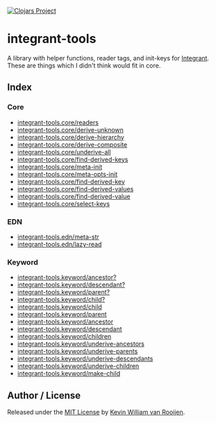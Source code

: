 [![Clojars Project](https://img.shields.io/clojars/v/kwrooijen/integrant-tools.svg)](https://clojars.org/kwrooijen/integrant-tools)

# integrant-tools

A library with helper functions, reader tags, and init-keys for
[Integrant](https://github.com/weavejester/integrant). These are things which I
didn't think would fit in core.

## Index

### Core

+ [integrant-tools.core/readers](https://cljdoc.org/d/kwrooijen/integrant-tools/0.3.4/api/integrant-tools.core#readers)
+ [integrant-tools.core/derive-unknown](https://cljdoc.org/d/kwrooijen/integrant-tools/0.3.4/api/integrant-tools.core#derive-unknown)
+ [integrant-tools.core/derive-hierarchy](https://cljdoc.org/d/kwrooijen/integrant-tools/0.3.4/api/integrant-tools.core#derive-hierarchy)
+ [integrant-tools.core/derive-composite](https://cljdoc.org/d/kwrooijen/integrant-tools/0.3.4/api/integrant-tools.core#derive-composite)
+ [integrant-tools.core/underive-all](https://cljdoc.org/d/kwrooijen/integrant-tools/0.3.4/api/integrant-tools.core#underive-all)
+ [integrant-tools.core/find-derived-keys](https://cljdoc.org/d/kwrooijen/integrant-tools/0.3.4/api/integrant-tools.core#find-derived-keys)
+ [integrant-tools.core/meta-init](https://cljdoc.org/d/kwrooijen/integrant-tools/0.3.4/api/integrant-tools.core#meta-init)
+ [integrant-tools.core/meta-opts-init](https://cljdoc.org/d/kwrooijen/integrant-tools/0.3.4/api/integrant-tools.core#meta-opts-init)
+ [integrant-tools.core/find-derived-key](https://cljdoc.org/d/kwrooijen/integrant-tools/0.3.4/api/integrant-tools.core#find-derived-key)
+ [integrant-tools.core/find-derived-values](https://cljdoc.org/d/kwrooijen/integrant-tools/0.3.4/api/integrant-tools.core#find-derived-values)
+ [integrant-tools.core/find-derived-value](https://cljdoc.org/d/kwrooijen/integrant-tools/0.3.4/api/integrant-tools.core#find-derived-value)
+ [integrant-tools.core/select-keys](https://cljdoc.org/d/kwrooijen/integrant-tools/0.3.4/api/integrant-tools.core#select-keys)

### EDN

+ [integrant-tools.edn/meta-str](https://cljdoc.org/d/kwrooijen/integrant-tools/0.3.4/api/integrant-tools.edn#meta-str)
+ [integrant-tools.edn/lazy-read](https://cljdoc.org/d/kwrooijen/integrant-tools/0.3.4/api/integrant-tools.edn#lazy-read)

### Keyword

* [integrant-tools.keyword/ancestor?](https://cljdoc.org/d/kwrooijen/integrant-tools/0.3.4/api/integrant-tools.keyword#ancestor?)
* [integrant-tools.keyword/descendant?](https://cljdoc.org/d/kwrooijen/integrant-tools/0.3.4/api/integrant-tools.keyword#descendant?)
* [integrant-tools.keyword/parent?](https://cljdoc.org/d/kwrooijen/integrant-tools/0.3.4/api/integrant-tools.keyword#parent?)
* [integrant-tools.keyword/child?](https://cljdoc.org/d/kwrooijen/integrant-tools/0.3.4/api/integrant-tools.keyword#child?)
* [integrant-tools.keyword/child](https://cljdoc.org/d/kwrooijen/integrant-tools/0.3.4/api/integrant-tools.keyword#child)
* [integrant-tools.keyword/parent](https://cljdoc.org/d/kwrooijen/integrant-tools/0.3.4/api/integrant-tools.keyword#parent)
* [integrant-tools.keyword/ancestor](https://cljdoc.org/d/kwrooijen/integrant-tools/0.3.4/api/integrant-tools.keyword#ancestor)
* [integrant-tools.keyword/descendant](https://cljdoc.org/d/kwrooijen/integrant-tools/0.3.4/api/integrant-tools.keyword#descendant)
* [integrant-tools.keyword/children](https://cljdoc.org/d/kwrooijen/integrant-tools/0.3.4/api/integrant-tools.keyword#children)
* [integrant-tools.keyword/underive-ancestors](https://cljdoc.org/d/kwrooijen/integrant-tools/0.3.4/api/integrant-tools.keyword#underive-ancestors)
* [integrant-tools.keyword/underive-parents](https://cljdoc.org/d/kwrooijen/integrant-tools/0.3.4/api/integrant-tools.keyword#underive-parents)
* [integrant-tools.keyword/underive-descendants](https://cljdoc.org/d/kwrooijen/integrant-tools/0.3.4/api/integrant-tools.keyword#underive-descendants)
* [integrant-tools.keyword/underive-children](https://cljdoc.org/d/kwrooijen/integrant-tools/0.3.4/api/integrant-tools.keyword#underive-children)
* [integrant-tools.keyword/make-child](https://cljdoc.org/d/kwrooijen/integrant-tools/0.3.4/api/integrant-tools.keyword#make-child)

## Author / License

Released under the [MIT License] by [Kevin William van Rooijen].

[Kevin William van Rooijen]: https://twitter.com/kwrooijen

[MIT License]: https://github.com/kwrooijen/integrnat-tools/blob/master/LICENSE
